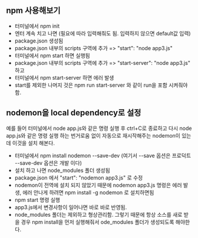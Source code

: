 ## npm 사용해보기
- 터미널에서 npm init 
- 엔터 계속 치고 나면 (필요에 따라 입력해줘도 됨. 입력하지 않으면 default값 입력) 
- package.json 생성됨
- package.json 내부의 scripts 구역에 추가 => "start": "node app3.js"
- 터미널에서 npm start 하면 실행됨
- package.json 내부의 scripts 구역에 추가 => "start-server": "node app3.js" 하고
- 터미널에서 npm start-server 하면 에러 발생
- start를 제외한 나머지 것은 npm run start-server 와 같이 run을 포함 시켜줘야함.

## nodemon을 local dependency로 설정
예를 들어 터미널에서 node app.js와 같은 명령 실행 후 ctrl+C로 종료하고 다시 node app.js와 같은 명령 실행 하는 번거로움 없이
자동으로 재시작해주는 nodemon이 있는데 이것을 설치 해본다.

- 터미널에서 npm install nodemon --save-dev (여기서 --save 옵션은 프로덕트 --save-dev 옵션은 개발 이다)
- 설치 하고 나면 node_modules 폴더 생성됨
- package.json 에서 "start": "nodemon app3.js" 로 수정
- nodemon이 전역에 설치 되지 않았기 때문에 nodemon app3.js 명령은 에러 발생, 에러 안나게 하려면 npm install -g nodemon 로 설치하면됨
- npm start 명령 실행
- app3.js에서 변경사항이 일어나면 바로 바로 반영됨.
- node_modules 폴더는 제외하고 형상관리함. 그렇기 때문에 항상 소스를 새로 받을 경우 npm install을 먼저 실행해줘서 ode_modules 폴더가 생성되도록 해야한다.